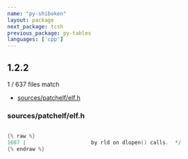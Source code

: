 ```yaml
---
name: "py-shiboken"
layout: package
next_package: tcsh
previous_package: py-tables
languages: ['cpp']
---
```

## 1.2.2
1 / 637 files match

 - [sources/patchelf/elf.h](#sourcespatchelfelfh)

### sources/patchelf/elf.h

```cpp

{% raw %}
1607 | 					   by rld on dlopen() calls.  */
{% endraw %}

```